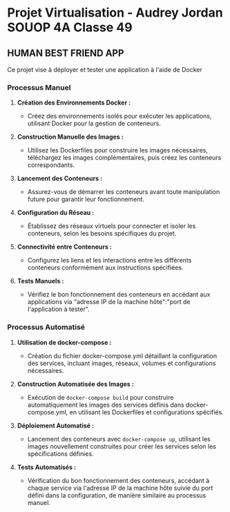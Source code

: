 # Projet Virtualisation - Audrey Jordan SOUOP 4A Classe 49

## HUMAN BEST FRIEND APP

Ce projet vise à déployer et tester une application à l'aide de Docker

### Processus Manuel

1. **Création des Environnements Docker :**
   - Créez des environnements isolés pour exécuter les applications, utilisant Docker pour la gestion de conteneurs.

2. **Construction Manuelle des Images :**
   - Utilisez les Dockerfiles pour construire les images nécessaires, téléchargez les images complémentaires, puis créez les conteneurs correspondants.

3. **Lancement des Conteneurs :**
   - Assurez-vous de démarrer les conteneurs avant toute manipulation future pour garantir leur fonctionnement.

4. **Configuration du Réseau :**
   - Établissez des réseaux virtuels pour connecter et isoler les conteneurs, selon les besoins spécifiques du projet.

5. **Connectivité entre Conteneurs :**
   - Configurez les liens et les interactions entre les différents conteneurs conformément aux instructions spécifiées.

6. **Tests Manuels :**
   - Vérifiez le bon fonctionnement des conteneurs en accédant aux applications via "adresse IP de la machine hôte":"port de l'application à tester".

### Processus Automatisé

1. **Utilisation de docker-compose :**
   - Création du fichier docker-compose.yml détaillant la configuration des services, incluant images, réseaux, volumes et configurations nécessaires.

2. **Construction Automatisée des Images :**
   - Exécution de `docker-compose build` pour construire automatiquement les images des services définis dans docker-compose.yml, en utilisant les Dockerfiles et configurations spécifiés.

3. **Déploiement Automatisé :**
   - Lancement des conteneurs avec `docker-compose up`, utilisant les images nouvellement construites pour créer les services selon les spécifications définies.

4. **Tests Automatisés :**
   - Vérification du bon fonctionnement des conteneurs, accédant à chaque service via l'adresse IP de la machine hôte suivie du port défini dans la configuration, de manière similaire au processus manuel.
